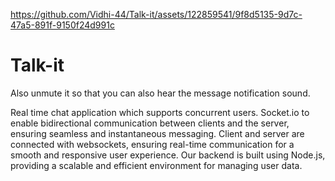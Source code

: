 



https://github.com/Vidhi-44/Talk-it/assets/122859541/9f8d5135-9d7c-47a5-891f-9150f24d991c



# Talk-it

Also unmute it so that you can also hear the message notification sound.


Real time chat application which supports  concurrent users.
Socket.io to enable bidirectional communication between clients and the server, ensuring seamless and instantaneous messaging.
Client and server are  connected with websockets, ensuring real-time communication for a smooth and responsive user experience.
Our backend is built using Node.js, providing a scalable and efficient environment for managing user data.

